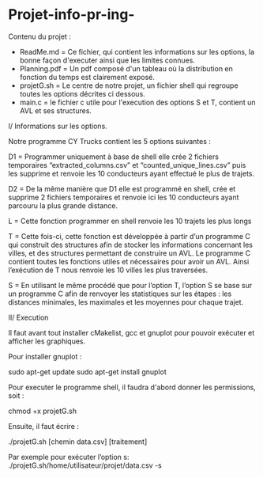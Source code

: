 # Projet-info-pr-ing-

Contenu du projet :

- ReadMe.md = Ce fichier, qui contient les informations sur les options, la bonne façon d'executer ainsi que les limites connues.
- Planning.pdf = Un pdf composé d'un tableau où la distribution en fonction du temps est clairement exposé.
- projetG.sh = Le centre de notre projet, un fichier shell qui regroupe toutes les options décrites ci dessous.
- main.c = le fichier c utile pour l'execution des options S et T, contient un AVL et ses structures.

I/ Informations sur les options.

Notre programme CY Trucks contient les 5 options suivantes : 

D1 = Programmer uniquement à base de shell elle crée 2 fichiers temporaires “extracted_columns.csv” et “counted_unique_lines.csv” puis les supprime et renvoie les 10 conducteurs ayant effectué le plus de trajets. 

D2 = De la même manière que D1 elle est programmé en shell, crée et supprime 2 fichiers temporaires et renvoie ici les 10 conducteurs ayant parcouru la plus grande distance.

L = Cette fonction programmer en shell renvoie les 10 trajets les plus longs

T = Cette fois-ci, cette fonction est développée à partir d’un programme C qui construit des structures afin de stocker les informations concernant les villes, et des structures permettant de construire un AVL. Le programme C contient toutes les fonctions utiles et nécessaires pour avoir un AVL. Ainsi l’exécution de T nous renvoie les 10 villes les plus traversées.

S = En utilisant le même procédé que pour l’option T, l’option S se base sur un programme C afin de renvoyer les statistiques sur les étapes  : les distances minimales, les maximales et les moyennes pour chaque trajet.

II/ Execution

Il faut avant tout installer cMakelist, gcc et gnuplot pour pouvoir exécuter et afficher les graphiques.

Pour installer gnuplot :

sudo apt-get update
sudo apt-get install gnuplot

Pour executer le programme shell, il faudra d'abord donner les permissions, soit : 

  chmod +x projetG.sh 

Ensuite, il faut écrire : 

 ./projetG.sh [chemin data.csv] [traitement]
 
 Par exemple pour exécuter l’option s:
 ./projetG.sh/home/utilisateur/projet/data.csv -s
